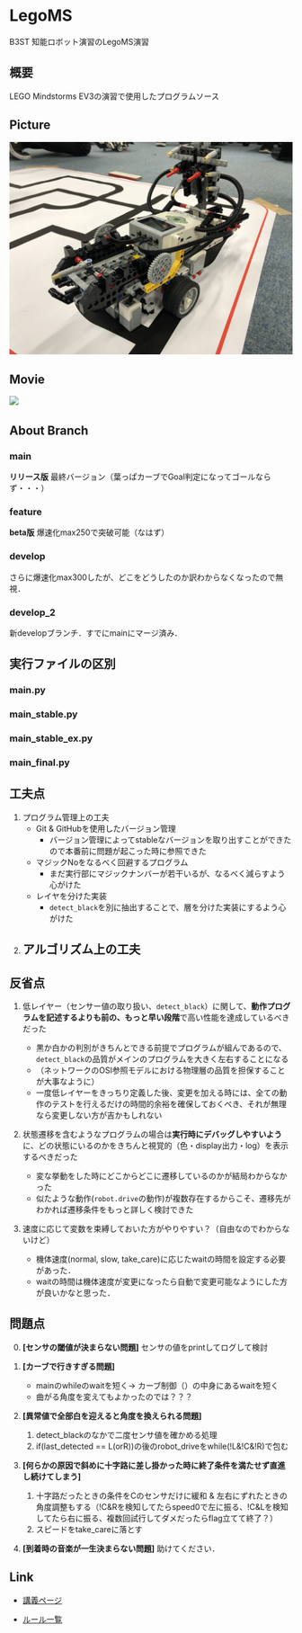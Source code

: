 # LegoMS
B3ST 知能ロボット演習のLegoMS演習

## 概要
LEGO Mindstorms EV3の演習で使用したプログラムソース

## Picture
![](./img/IMG_9039.JPG)

## Movie
[![](http://img.youtube.com/vi/iaUh8zZ6tEg/0.jpg)](http://www.youtube.com/watch?v=iaUh8zZ6tEg "Lego Mindstorms EV3 Line Tracing")

## About Branch
### main
**リリース版** 最終バージョン（葉っぱカーブでGoal判定になってゴールならず・・・）

### feature
**beta版** 爆速化max250で突破可能（なはず）

### develop
さらに爆速化max300したが、どこをどうしたのか訳わからなくなったので無視．

### develop_2
新developブランチ．すでにmainにマージ済み．

## 実行ファイルの区別
### main.py

### main_stable.py

### main_stable_ex.py

### main_final.py


## 工夫点
1. プログラム管理上の工夫
    - Git & GitHubを使用したバージョン管理
        - バージョン管理によってstableなバージョンを取り出すことができたので本番前に問題が起こった時に参照できた
    - マジックNoをなるべく回避するプログラム
        - まだ実行部にマジックナンバーが若干いるが、なるべく減らすよう心がけた
    - レイヤを分けた実装
        - `detect_black`を別に抽出することで、層を分けた実装にするよう心がけた
2. アルゴリズム上の工夫
    - 

## 反省点
1. 低レイヤー（センサー値の取り扱い、`detect_black`）に関して、**動作プログラムを記述するよりも前の、もっと早い段階**で高い性能を達成しているべきだった
    - 黒か白かの判別がきちんとできる前提でプログラムが組んであるので、`detect_black`の品質がメインのプログラムを大きく左右することになる
    - （ネットワークのOSI参照モデルにおける物理層の品質を担保することが大事なように）
    - 一度低レイヤーをきっちり定義した後、変更を加える時には、全ての動作のテストを行えるだけの時間的余裕を確保しておくべき、それが無理なら変更しない方が吉かもしれない
2. 状態遷移を含むようなプログラムの場合は**実行時にデバッグしやすいよう**に、どの状態にいるのかをきちんと視覚的（色・display出力・log）を表示するべきだった
    - 変な挙動をした時にどこからどこに遷移しているのかが結局わからなかった
    - 似たような動作(`robot.drive`の動作)が複数存在するからこそ、遷移先がわかれば遷移条件をもっと詳しく検討できた

3. 速度に応じて変数を束縛しておいた方がやりやすい？（自由なのでわからないけど）
    - 機体速度(normal, slow, take_care)に応じたwaitの時間を設定する必要があった．
    - waitの時間は機体速度が変更になったら自動で変更可能なようにした方が良いかなと思った．

## 問題点
0. **[センサの閾値が決まらない問題]** センサの値をprintしてログして検討
1. **[カーブで行きすぎる問題]**
    - mainのwhileのwaitを短く→ カーブ制御（）の中身にあるwaitを短く
    - 曲がる角度を変えてもよかったのでは？？？
2. **[異常値で全部白を迎えると角度を換えられる問題]**
    1) detect_blackのなかで二度センサ値を確かめる処理
    2) if(last_detected == L(orR))の後のrobot_driveをwhile(!L&!C&!R)で包む
3. **[何らかの原因で斜めに十字路に差し掛かった時に終了条件を満たせず直進し続けてしまう]**
    1) 十字路だったときの条件をCのセンサだけに緩和 & 左右にずれたときの角度調整もする（!C&Rを検知してたらspeed0で左に振る、!C&Lを検知してたら右に振る、複数回試行してダメだったらflag立てて終了？）
    2) スピードをtake_careに落とす

99. **[到着時の音楽が一生決まらない問題]** 助けてください．



## Link
- [講義ページ](https://www.katolab.nitech.ac.jp/lecture/intelli-robot/lego/index.html)

- [ルール一覧](https://www.katolab.nitech.ac.jp/lecture/intelli-robot/lego/rule2016/)